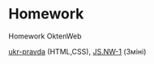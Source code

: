 # Homework
Homework OktenWeb

[ukr-pravda](https://github.com/YaroslavYedyn/Homework/tree/master/homework-pravda)  (HTML,CSS),
[JS.NW-1](https://github.com/YaroslavYedyn/Homework/tree/master/JS/homework-1)  (Зміні)
